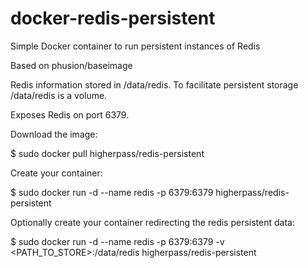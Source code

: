 # docker-redis-persistent
Simple Docker container to run persistent instances of Redis

Based on phusion/baseimage

Redis information stored in /data/redis.  To facilitate persistent storage
/data/redis is a volume.

Exposes Redis on port 6379.

Download the image:

$ sudo docker pull higherpass/redis-persistent

Create your container:

$ sudo docker run -d --name redis -p 6379:6379 higherpass/redis-persistent

Optionally create your container redirecting the redis persistent data:

$ sudo docker run -d --name redis -p 6379:6379 -v <PATH_TO_STORE>:/data/redis higherpass/redis-persistent
